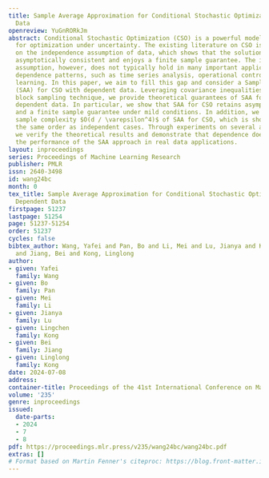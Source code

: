 ```yaml
---
title: Sample Average Approximation for Conditional Stochastic Optimization with Dependent
  Data
openreview: YuGnRORkJm
abstract: Conditional Stochastic Optimization (CSO) is a powerful modelling paradigm
  for optimization under uncertainty. The existing literature on CSO is mainly based
  on the independence assumption of data, which shows that the solution of CSO is
  asymptotically consistent and enjoys a finite sample guarantee. The independence
  assumption, however, does not typically hold in many important applications with
  dependence patterns, such as time series analysis, operational control, and reinforcement
  learning. In this paper, we aim to fill this gap and consider a Sample Average Approximation
  (SAA) for CSO with dependent data. Leveraging covariance inequalities and independent
  block sampling technique, we provide theoretical guarantees of SAA for CSO with
  dependent data. In particular, we show that SAA for CSO retains asymptotic consistency
  and a finite sample guarantee under mild conditions. In addition, we establish the
  sample complexity $O(d / \varepsilon^4)$ of SAA for CSO, which is shown to be of
  the same order as independent cases. Through experiments on several applications,
  we verify the theoretical results and demonstrate that dependence does not degrade
  the performance of the SAA approach in real data applications.
layout: inproceedings
series: Proceedings of Machine Learning Research
publisher: PMLR
issn: 2640-3498
id: wang24bc
month: 0
tex_title: Sample Average Approximation for Conditional Stochastic Optimization with
  Dependent Data
firstpage: 51237
lastpage: 51254
page: 51237-51254
order: 51237
cycles: false
bibtex_author: Wang, Yafei and Pan, Bo and Li, Mei and Lu, Jianya and Kong, Lingchen
  and Jiang, Bei and Kong, Linglong
author:
- given: Yafei
  family: Wang
- given: Bo
  family: Pan
- given: Mei
  family: Li
- given: Jianya
  family: Lu
- given: Lingchen
  family: Kong
- given: Bei
  family: Jiang
- given: Linglong
  family: Kong
date: 2024-07-08
address:
container-title: Proceedings of the 41st International Conference on Machine Learning
volume: '235'
genre: inproceedings
issued:
  date-parts:
  - 2024
  - 7
  - 8
pdf: https://proceedings.mlr.press/v235/wang24bc/wang24bc.pdf
extras: []
# Format based on Martin Fenner's citeproc: https://blog.front-matter.io/posts/citeproc-yaml-for-bibliographies/
---
```

